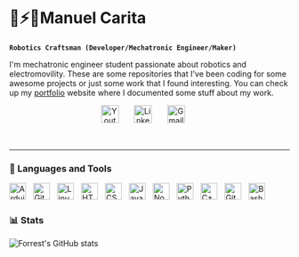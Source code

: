 # 🤖⚡🔌Manuel Carita

**`Robotics Craftsman (Developer/Mechatronic Engineer/Maker)`**

I'm mechatronic engineer student passionate about robotics and electromovility. These are some repositories that I've been coding for some awesome projects or just some work that I found interesting. You can check up my [portfolio](https://manul30.github.io) website where I documented some stuff about my work.

<p align="center">
  <a href="https://www.youtube.com/channel/UC8KOSQA5d_BAxb9qYAPrTLA"><img width="32px" alt="Youtube" title="Youtube" src="https://cdn4.iconfinder.com/data/icons/social-messaging-ui-color-shapes-2-free/128/social-youtube-circle-512.png"/></a>
  &#8287;&#8287;&#8287;&#8287;&#8287;
  <a href="https://www.linkedin.com/in/manuelcarita/"><img width="32px" alt="LinkedIn" title="LinkedIn" src="https://cdn-icons-png.flaticon.com/512/174/174857.png"/></a>
  &#8287;&#8287;&#8287;&#8287;&#8287;
  <a href="mailto:manuelocc30@gmail.com"><img width="32px" alt="Gmail" title="Gmail" src="https://www.freepnglogos.com/uploads/logo-gmail-png/logo-gmail-png-file-gmail-icon-svg-wikimedia-commons-0.png"/></a>
  &#8287;&#8287;&#8287;&#8287;&#8287;

</p>

<br/>

---
### 🧰 Languages and Tools

<img align="left" alt="Arduino" title="Arduino" width="30px" style="padding-right:10px;" src="https://cdn.jsdelivr.net/gh/devicons/devicon/icons/arduino/arduino-original.svg" />
<img align="left" alt="Git" title="Git" width="30px" style="padding-right:10px;" src="https://cdn.jsdelivr.net/gh/devicons/devicon/icons/git/git-original.svg" />
<img align="left" alt="Linux" title="Linux" width="30px" style="padding-right:10px;" src="https://cdn.jsdelivr.net/gh/devicons/devicon/icons/linux/linux-original.svg" />
<img align="left" alt="HTML" title="HTML" width="30px" style="padding-right:10px;" src="https://cdn.jsdelivr.net/gh/devicons/devicon/icons/html5/html5-plain.svg" />
<img align="left" alt="CSS" title="CSS" width="30px" style="padding-right:10px;" src="https://cdn.jsdelivr.net/gh/devicons/devicon/icons/css3/css3-plain.svg" />
<img align="left" alt="JavaScript" title="JavaScript" width="30px" style="padding-right:10px;" src="https://cdn.jsdelivr.net/gh/devicons/devicon/icons/javascript/javascript-plain.svg" />
<img align="left" alt="NodeJS" title="NodeJS" width="30px" style="padding-right:10px;" src="https://cdn.jsdelivr.net/gh/devicons/devicon/icons/nodejs/nodejs-original.svg" />
<img align="left" alt="Python" title="Python" width="30px" style="padding-right:10px;" src="https://cdn.jsdelivr.net/gh/devicons/devicon/icons/python/python-plain.svg" />
<img align="left" alt="C++"  title="C++" width="30px" style="padding-right:10px;" src="https://cdn.jsdelivr.net/gh/devicons/devicon/icons/cplusplus/cplusplus-line.svg" />
<img align="left" alt="GitHub" title="GitHub" width="30px" style="padding-right:10px;" src="https://cdn.jsdelivr.net/gh/devicons/devicon/icons/github/github-original.svg" />
<img align="left" alt="Bash" title="Bash" width="30px" style="padding-right:10px;" src="https://cdn.jsdelivr.net/gh/devicons/devicon/icons/bash/bash-original.svg" />
<br />

#

### 📊 Stats

![Forrest's GitHub stats](https://github-readme-stats.vercel.app/api?username=manul30&show_icons=true&theme=gruvbox)

<!-- ![GitHub Streak](https://streak-stats.demolab.com?user=ForrestKnight&theme=gruvbox&border_radius=4.5) -->










